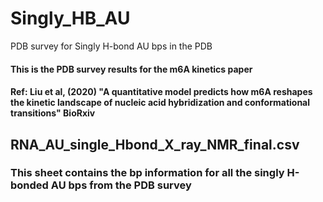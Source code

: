 # Singly_HB_AU
PDB survey for Singly H-bond AU bps in the PDB
#### This is the PDB survey results for the m6A kinetics paper
#### Ref: Liu et al, (2020) "A quantitative model predicts how m6A reshapes the kinetic landscape of nucleic acid hybridization and conformational transitions" BioRxiv

## RNA_AU_single_Hbond_X_ray_NMR_final.csv
### This sheet contains the bp information for all the singly H-bonded AU bps from the PDB survey
